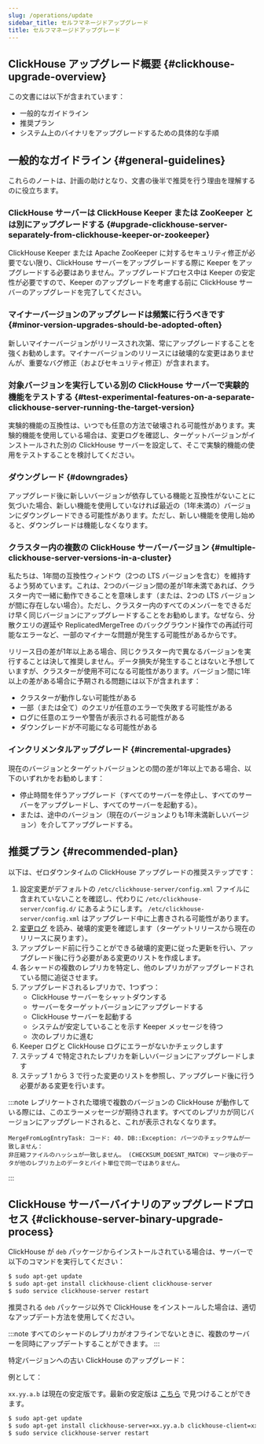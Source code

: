 ```yaml
---
slug: /operations/update
sidebar_title: セルフマネージドアップグレード
title: セルフマネージドアップグレード
---
```

## ClickHouse アップグレード概要 {#clickhouse-upgrade-overview}

この文書には以下が含まれています：
- 一般的なガイドライン
- 推奨プラン
- システム上のバイナリをアップグレードするための具体的な手順
## 一般的なガイドライン {#general-guidelines}

これらのノートは、計画の助けとなり、文書の後半で推奨を行う理由を理解するのに役立ちます。
### ClickHouse サーバーは ClickHouse Keeper または ZooKeeper とは別にアップグレードする {#upgrade-clickhouse-server-separately-from-clickhouse-keeper-or-zookeeper}
ClickHouse Keeper または Apache ZooKeeper に対するセキュリティ修正が必要でない限り、ClickHouse サーバーをアップグレードする際に Keeper をアップグレードする必要はありません。アップグレードプロセス中は Keeper の安定性が必要ですので、Keeper のアップグレードを考慮する前に ClickHouse サーバーのアップグレードを完了してください。
### マイナーバージョンのアップグレードは頻繁に行うべきです {#minor-version-upgrades-should-be-adopted-often}
新しいマイナーバージョンがリリースされ次第、常にアップグレードすることを強くお勧めします。マイナーバージョンのリリースには破壊的な変更はありませんが、重要なバグ修正（およびセキュリティ修正）が含まれます。
### 対象バージョンを実行している別の ClickHouse サーバーで実験的機能をテストする {#test-experimental-features-on-a-separate-clickhouse-server-running-the-target-version}

実験的機能の互換性は、いつでも任意の方法で破壊される可能性があります。実験的機能を使用している場合は、変更ログを確認し、ターゲットバージョンがインストールされた別の ClickHouse サーバーを設定して、そこで実験的機能の使用をテストすることを検討してください。
### ダウングレード {#downgrades}
アップグレード後に新しいバージョンが依存している機能と互換性がないことに気づいた場合、新しい機能を使用していなければ最近の（1年未満の）バージョンにダウングレードできる可能性があります。ただし、新しい機能を使用し始めると、ダウングレードは機能しなくなります。
### クラスター内の複数の ClickHouse サーバーバージョン {#multiple-clickhouse-server-versions-in-a-cluster}

私たちは、1年間の互換性ウィンドウ（2つの LTS バージョンを含む）を維持するよう努めています。これは、2つのバージョン間の差が1年未満であれば、クラスター内で一緒に動作できることを意味します（または、2つの LTS バージョンが間に存在しない場合）。ただし、クラスター内のすべてのメンバーをできるだけ早く同じバージョンにアップグレードすることをお勧めします。なぜなら、分散クエリの遅延や ReplicatedMergeTree のバックグラウンド操作での再試行可能なエラーなど、一部のマイナーな問題が発生する可能性があるからです。

リリース日の差が1年以上ある場合、同じクラスター内で異なるバージョンを実行することは決して推奨しません。データ損失が発生することはないと予想していますが、クラスターが使用不可になる可能性があります。バージョン間に1年以上の差がある場合に予期される問題には以下が含まれます：

- クラスターが動作しない可能性がある
- 一部（または全て）のクエリが任意のエラーで失敗する可能性がある
- ログに任意のエラーや警告が表示される可能性がある
- ダウングレードが不可能になる可能性がある
### インクリメンタルアップグレード {#incremental-upgrades}

現在のバージョンとターゲットバージョンとの間の差が1年以上である場合、以下のいずれかをお勧めします：
- 停止時間を伴うアップグレード（すべてのサーバーを停止し、すべてのサーバーをアップグレードし、すべてのサーバーを起動する）。
- または、途中のバージョン（現在のバージョンよりも1年未満新しいバージョン）を介してアップグレードする。
## 推奨プラン {#recommended-plan}

以下は、ゼロダウンタイムの ClickHouse アップグレードの推奨ステップです：

1. 設定変更がデフォルトの `/etc/clickhouse-server/config.xml` ファイルに含まれていないことを確認し、代わりに `/etc/clickhouse-server/config.d/` にあるようにします。 `/etc/clickhouse-server/config.xml` はアップグレード中に上書きされる可能性があります。
2. [変更ログ](/whats-new/changelog/index.md) を読み、破壊的変更を確認します（ターゲットリリースから現在のリリースに戻ります）。
3. アップグレード前に行うことができる破壊的変更に従った更新を行い、アップグレード後に行う必要がある変更のリストを作成します。
4. 各シャードの複数のレプリカを特定し、他のレプリカがアップグレードされている間に追従させます。
5. アップグレードされるレプリカで、1つずつ：
   - ClickHouse サーバーをシャットダウンする
   - サーバーをターゲットバージョンにアップグレードする
   - ClickHouse サーバーを起動する
   - システムが安定していることを示す Keeper メッセージを待つ
   - 次のレプリカに進む
6. Keeper ログと ClickHouse ログにエラーがないかチェックします
7. ステップ 4 で特定されたレプリカを新しいバージョンにアップグレードします
8. ステップ 1 から 3 で行った変更のリストを参照し、アップグレード後に行う必要がある変更を行います。

:::note
レプリケートされた環境で複数のバージョンの ClickHouse が動作している際には、このエラーメッセージが期待されます。すべてのレプリカが同じバージョンにアップグレードされると、これが表示されなくなります。
```text
MergeFromLogEntryTask: コード: 40. DB::Exception: パーツのチェックサムが一致しません：
非圧縮ファイルのハッシュが一致しません。 (CHECKSUM_DOESNT_MATCH) マージ後のデータが他のレプリカ上のデータとバイト単位で同一ではありません。
```
:::
## ClickHouse サーバーバイナリのアップグレードプロセス {#clickhouse-server-binary-upgrade-process}

ClickHouse が `deb` パッケージからインストールされている場合は、サーバーで以下のコマンドを実行してください：

``` bash
$ sudo apt-get update
$ sudo apt-get install clickhouse-client clickhouse-server
$ sudo service clickhouse-server restart
```

推奨される `deb` パッケージ以外で ClickHouse をインストールした場合は、適切なアップデート方法を使用してください。

:::note
すべてのシャードのレプリカがオフラインでないときに、複数のサーバーを同時にアップデートすることができます。
:::

特定バージョンへの古い ClickHouse のアップグレード：

例として：

`xx.yy.a.b` は現在の安定版です。最新の安定版は [こちら](https://github.com/ClickHouse/ClickHouse/releases) で見つけることができます。

```bash
$ sudo apt-get update
$ sudo apt-get install clickhouse-server=xx.yy.a.b clickhouse-client=xx.yy.a.b clickhouse-common-static=xx.yy.a.b
$ sudo service clickhouse-server restart
```
